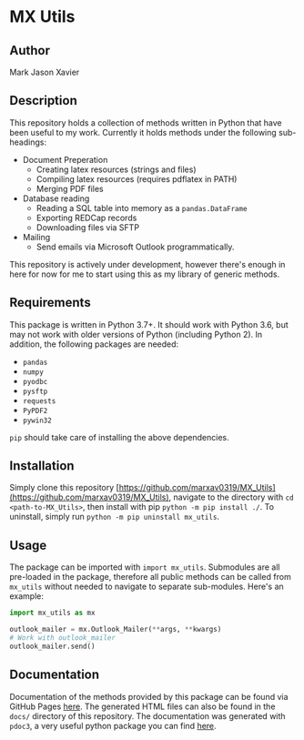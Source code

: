 # MX Utils

## Author

Mark Jason Xavier

## Description

This repository holds a collection of methods written in Python that have been useful to my work.
Currently it holds methods under the following sub-headings:

+ Document Preperation
  + Creating latex resources (strings and files)
  + Compiling latex resources (requires pdflatex in PATH)
  + Merging PDF files
+ Database reading
  + Reading a SQL table into memory as a `pandas.DataFrame`
  + Exporting REDCap records
  + Downloading files via SFTP
+ Mailing
  + Send emails via Microsoft Outlook programmatically.

This repository is actively under development, however there's enough in here for now for me to
start using this as my library of generic methods.

## Requirements

This package is written in Python 3.7+.  It should work with Python 3.6, but may not work with
older versions of Python (including Python 2).  In addition, the following packages are needed:

+ `pandas`
+ `numpy`
+ `pyodbc`
+ `pysftp`
+ `requests`
+ `PyPDF2`
+ `pywin32`

`pip` should take care of installing the above dependencies.

## Installation

Simply clone this repository
[https://github.com/marxav0319/MX_Utils](https://github.com/marxav0319/MX_Utils), navigate to the
directory with `cd <path-to-MX_Utils>`, then install with pip `python -m pip install ./`.  To
uninstall, simply run `python -m pip uninstall mx_utils`.

## Usage

The package can be imported with `import mx_utils`.  Submodules are all pre-loaded in the package,
therefore all public methods can be called from `mx_utils` without needed to navigate to separate
sub-modules.  Here's an example:

```python
import mx_utils as mx

outlook_mailer = mx.Outlook_Mailer(**args, **kwargs)
# Work with outlook_mailer
outlook_mailer.send()
```

## Documentation

Documentation of the methods provided by this package can be found via GitHub Pages
[here](https://marxav0319.github.io/MX_Utils/).  The generated HTML files can also be found in the
`docs/` directory of this repository.  The documentation was generated with `pdoc3`, a very useful
python package you can find [here](https://github.com/pdoc3/pdoc).
